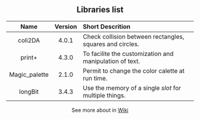 <div align="center">
	<h2><b>Libraries list</b></h2>
</div>

| Name          | Version | Short Descrition |
| :-:           | :-:     | :-- |
| coli2DA       | 4.0.1   | Check collision between rectangles, squares and circles. |
| print+        | 4.3.0   | To facilite the customization and manipulation of text.  |
| Magic_palette | 2.1.0   | Permit to change the color calette at run time.          |
| longBit       | 3.4.3   | Use the memory of a single *slot* for multiple things.   |

<div align="center">
	<p>
		See more about in 
		<a href="https://github.com/duckafire/TinyLibrary/wiki">Wiki</a>
	</p>
</div>
